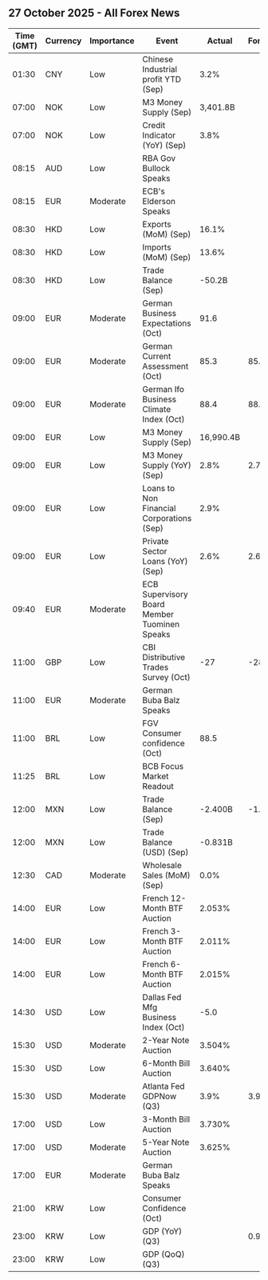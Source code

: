 ## 27 October 2025 - All Forex News

| Time (GMT) | Currency | Importance | Event | Actual | Forecast | Previous |
|------|----------|------------|-------|--------|----------|----------|
| 01:30 | CNY | Low | Chinese Industrial profit YTD (Sep) | 3.2% |  | 0.9% |
| 07:00 | NOK | Low | M3 Money Supply (Sep) | 3,401.8B |  | 3,444.5B |
| 07:00 | NOK | Low | Credit Indicator (YoY) (Sep) | 3.8% |  | 4.0% |
| 08:15 | AUD | Low | RBA Gov Bullock Speaks |  |  |  |
| 08:15 | EUR | Moderate | ECB's Elderson Speaks |  |  |  |
| 08:30 | HKD | Low | Exports (MoM) (Sep) | 16.1% |  | 14.5% |
| 08:30 | HKD | Low | Imports (MoM) (Sep) | 13.6% |  | 11.5% |
| 08:30 | HKD | Low | Trade Balance (Sep) | -50.2B |  | -25.4B |
| 09:00 | EUR | Moderate | German Business Expectations (Oct) | 91.6 |  | 89.8 |
| 09:00 | EUR | Moderate | German Current Assessment (Oct) | 85.3 | 85.5 | 85.7 |
| 09:00 | EUR | Moderate | German Ifo Business Climate Index (Oct) | 88.4 | 88.1 | 87.7 |
| 09:00 | EUR | Low | M3 Money Supply (Sep) | 16,990.4B |  | 16,912.3B |
| 09:00 | EUR | Low | M3 Money Supply (YoY) (Sep) | 2.8% | 2.7% | 2.9% |
| 09:00 | EUR | Low | Loans to Non Financial Corporations (Sep) | 2.9% |  | 3.0% |
| 09:00 | EUR | Low | Private Sector Loans (YoY) (Sep) | 2.6% | 2.6% | 2.5% |
| 09:40 | EUR | Moderate | ECB Supervisory Board Member Tuominen Speaks |  |  |  |
| 11:00 | GBP | Low | CBI Distributive Trades Survey (Oct) | -27 | -28 | -29 |
| 11:00 | EUR | Moderate | German Buba Balz Speaks |  |  |  |
| 11:00 | BRL | Low | FGV Consumer confidence (Oct) | 88.5 |  | 87.5 |
| 11:25 | BRL | Low | BCB Focus Market Readout |  |  |  |
| 12:00 | MXN | Low | Trade Balance (Sep) | -2.400B | -1.270B | -1.944B |
| 12:00 | MXN | Low | Trade Balance (USD) (Sep) | -0.831B |  | 0.382B |
| 12:30 | CAD | Moderate | Wholesale Sales (MoM) (Sep) | 0.0% |  | -1.2% |
| 14:00 | EUR | Low | French 12-Month BTF Auction | 2.053% |  | 2.020% |
| 14:00 | EUR | Low | French 3-Month BTF Auction | 2.011% |  | 1.987% |
| 14:00 | EUR | Low | French 6-Month BTF Auction | 2.015% |  | 2.015% |
| 14:30 | USD | Low | Dallas Fed Mfg Business Index (Oct) | -5.0 |  | -8.7 |
| 15:30 | USD | Moderate | 2-Year Note Auction | 3.504% |  | 3.561% |
| 15:30 | USD | Low | 6-Month Bill Auction | 3.640% |  | 3.660% |
| 15:30 | USD | Moderate | Atlanta Fed GDPNow (Q3) | 3.9% | 3.9% | 3.9% |
| 17:00 | USD | Low | 3-Month Bill Auction | 3.730% |  | 3.810% |
| 17:00 | USD | Moderate | 5-Year Note Auction | 3.625% |  | 3.710% |
| 17:00 | EUR | Moderate | German Buba Balz Speaks |  |  |  |
| 21:00 | KRW | Low | Consumer Confidence (Oct) |  |  | 110.1 |
| 23:00 | KRW | Low | GDP (YoY) (Q3) |  | 0.9% | 0.6% |
| 23:00 | KRW | Low | GDP (QoQ) (Q3) |  |  | 0.7% |

